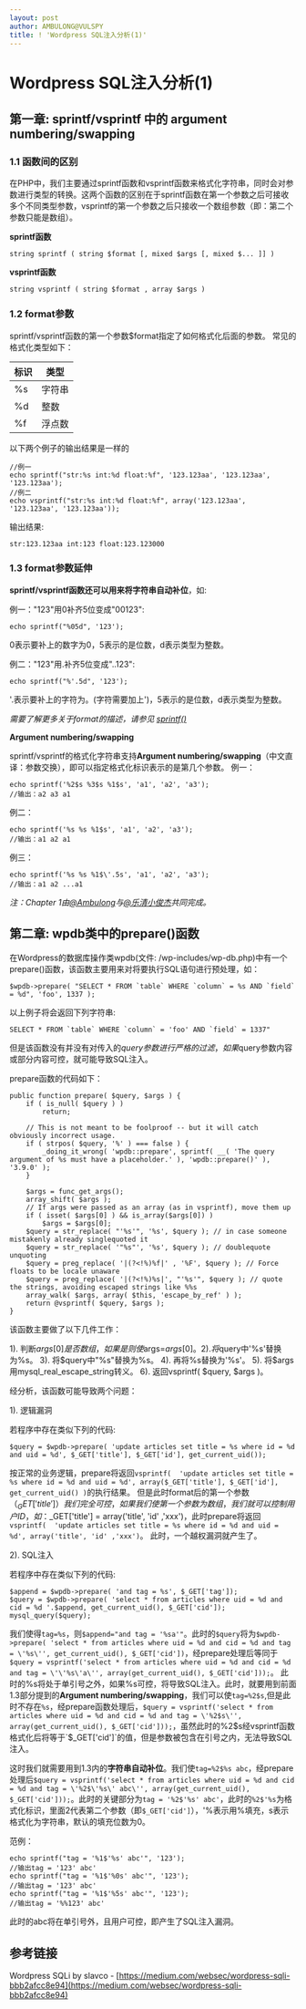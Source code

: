 ```yaml
---
layout: post
author: AMBULONG@VULSPY
title: ! 'Wordpress SQL注入分析(1)'
---
```


# Wordpress SQL注入分析(1)

## 第一章: sprintf/vsprintf 中的 argument numbering/swapping

### 1.1 函数间的区别
在PHP中，我们主要通过sprintf函数和vsprintf函数来格式化字符串，同时会对参数进行类型的转换。这两个函数的区别在于sprintf函数在第一个参数之后可接收多个不同类型参数，vsprintf的第一个参数之后只接收一个数组参数（即：第二个参数只能是数组）。

**sprintf函数**
```
string sprintf ( string $format [, mixed $args [, mixed $... ]] )
```

**vsprintf函数**
```
string vsprintf ( string $format , array $args )
```

### 1.2 format参数

sprintf/vsprintf函数的第一个参数$format指定了如何格式化后面的参数。
常见的格式化类型如下：

标识	|类型
--------|------
%s	|字符串
%d	|整数
%f	|浮点数

以下两个例子的输出结果是一样的

```
//例一
echo sprintf("str:%s int:%d float:%f", '123.123aa', '123.123aa', '123.123aa');
//例二
echo vsprintf("str:%s int:%d float:%f", array('123.123aa', '123.123aa', '123.123aa'));
```
输出结果:
```
str:123.123aa int:123 float:123.123000
```

### 1.3 format参数延伸

**sprintf/vsprintf函数还可以用来将字符串自动补位**，如:
 
例一："123"用0补齐5位变成"00123":
```
echo sprintf("%05d", '123');
```
0表示要补上的数字为0，5表示的是位数，d表示类型为整数。

例二："123"用.补齐5位变成"..123":
```
echo sprintf("%'.5d", '123');
```
'.表示要补上的字符为。(字符需要加上')，5表示的是位数，d表示类型为整数。


*需要了解更多关于format的描述，请参见 [sprintf()](http://php.net/manual/zh/function.vsprintf.php)*

**Argument numbering/swapping**

sprintf/vsprintf的格式化字符串支持**Argument numbering/swapping**（中文直译：参数交换），即可以指定格式化标识表示的是第几个参数。
例一：
```
echo sprintf('%2$s %3$s %1$s', 'a1', 'a2', 'a3');
//输出：a2 a3 a1
```
例二：
```
echo sprintf('%s %s %1$s', 'a1', 'a2', 'a3');
//输出：a1 a2 a1
```
例三：
```
echo sprintf('%s %s %1$\'.5s', 'a1', 'a2', 'a3');
//输出：a1 a2 ...a1
```

*注：Chapter 1由[@Ambulong](http://blog.vulspy.com/)与[@乐清小俊杰](http://yqxiaojunjie.com/)共同完成。*

## 第二章: wpdb类中的prepare()函数

在Wordpress的数据库操作类wpdb(文件: /wp-includes/wp-db.php)中有一个prepare()函数，该函数主要用来对将要执行SQL语句进行预处理，如：
```
$wpdb->prepare( "SELECT * FROM `table` WHERE `column` = %s AND `field` = %d", 'foo', 1337 );
```
以上例子将会返回下列字符串:
```
SELECT * FROM `table` WHERE `column` = 'foo' AND `field` = 1337"
```

但是该函数没有并没有对传入的$query参数进行严格的过滤，如果$query参数内容或部分内容可控，就可能导致SQL注入。

prepare函数的代码如下：

```
public function prepare( $query, $args ) {
	if ( is_null( $query ) )
		return;

	// This is not meant to be foolproof -- but it will catch obviously incorrect usage.
	if ( strpos( $query, '%' ) === false ) {
		_doing_it_wrong( 'wpdb::prepare', sprintf( __( 'The query argument of %s must have a placeholder.' ), 'wpdb::prepare()' ), '3.9.0' );
	}

	$args = func_get_args();
	array_shift( $args );
	// If args were passed as an array (as in vsprintf), move them up
	if ( isset( $args[0] ) && is_array($args[0]) )
		$args = $args[0];
	$query = str_replace( "'%s'", '%s', $query ); // in case someone mistakenly already singlequoted it
	$query = str_replace( '"%s"', '%s', $query ); // doublequote unquoting
	$query = preg_replace( '|(?<!%)%f|' , '%F', $query ); // Force floats to be locale unaware
	$query = preg_replace( '|(?<!%)%s|', "'%s'", $query ); // quote the strings, avoiding escaped strings like %%s
	array_walk( $args, array( $this, 'escape_by_ref' ) );
	return @vsprintf( $query, $args );
}
```

该函数主要做了以下几件工作：

1). 判断$args[0]是否数组，如果是则使$args=$args[0]。
2). 将$query中'%s'替换为%s。
3). 将$query中"%s"替换为%s。
4). 再将%s替换为'%s'。
5). 将$args用mysql_real_escape_string转义。
6). 返回vsprintf( $query, $args )。

经分析，该函数可能导致两个问题：

1). 逻辑漏洞

若程序中存在类似下列的代码:
```
$query = $wpdb->prepare( 'update articles set title = %s where id = %d and uid = %d', $_GET['title'], $_GET['id'], get_current_uid());
```

按正常的业务逻辑，prepare将返回`vsprintf(  'update articles set title = %s where id = %d and uid = %d', array($_GET['title'], $_GET['id'], get_current_uid() )`的执行结果。
但是此时format后的第一个参数（$_GET['title']）我们完全可控，如果我们使第一个参数为数组，我们就可以控制用户ID，如：$_GET['title'] = array('title', 'id' ,'xxx')，此时prepare将返回`vsprintf(  'update articles set title = %s where id = %d and uid = %d', array('title', 'id' ,'xxx')`。
此时，一个越权漏洞就产生了。

2). SQL注入

若程序中存在类似下列的代码:
```
$append = $wpdb->prepare( 'and tag = %s', $_GET['tag']);
$query = $wpdb->prepare( 'select * from articles where uid = %d and cid = %d '.$append, get_current_uid(), $_GET['cid']);
mysql_query($query);
```

我们使得`tag=%s`，则`$append="and tag = '%sa'"`。此时的`$query`将为`$wpdb->prepare( 'select * from articles where uid = %d and cid = %d and tag = \'%s\'', get_current_uid(), $_GET['cid'])`，经prepare处理后等同于`$query = vsprintf('select * from articles where uid = %d and cid = %d and tag = \'\'%s\'a\'', array(get_current_uid(), $_GET['cid']));`。
此时的%s将处于单引号之外，如果%s可控，将导致SQL注入。此时，就要用到前面1.3部分提到的**Argument numbering/swapping**，我们可以使`tag=%2$s`,但是此时不存在`%s`，经prepare函数处理后，`$query = vsprintf('select * from articles where uid = %d and cid = %d and tag = \'%2$s\'', array(get_current_uid(), $_GET['cid']));`，虽然此时的%2$s经vsprintf函数格式化后将等于`$_GET['cid']`的值，但是参数被包含在引号之内，无法导致SQL注入。

这时我们就需要用到1.3内的**字符串自动补位**。我们使`tag=%2$%s abc`，经prepare处理后`$query = vsprintf('select * from articles where uid = %d and cid = %d and tag = \'%2$\'%s\' abc\'', array(get_current_uid(), $_GET['cid']));`。此时的关键部分为`tag = '%2$'%s' abc'`，此时的`%2$'%s`为格式化标识，里面2代表第二个参数（即`$_GET['cid']`），'%表示用%填充，s表示格式化为字符串，默认的填充位数为0。

范例：
```
echo sprintf("tag = '%1$'%s' abc'", '123');
//输出tag = '123' abc'
echo sprintf("tag = '%1$'%0s' abc'", '123');
//输出tag = '123' abc'
echo sprintf("tag = '%1$'%5s' abc'", '123');
//输出tag = '%%123' abc'
```
此时的abc将在单引号外，且用户可控，即产生了SQL注入漏洞。


## 参考链接

Wordpress SQLi by slavco - [https://medium.com/websec/wordpress-sqli-bbb2afcc8e94](https://medium.com/websec/wordpress-sqli-bbb2afcc8e94)
